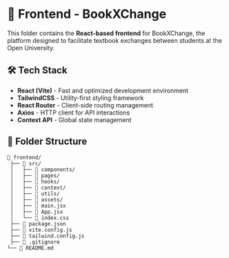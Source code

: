 # 📂 Frontend - BookXChange

This folder contains the **React-based frontend** for BookXChange, the platform designed to facilitate textbook exchanges between students at the Open University.

## 🛠️ Tech Stack
- **React (Vite)** - Fast and optimized development environment
- **TailwindCSS** - Utility-first styling framework
- **React Router** - Client-side routing management
- **Axios** - HTTP client for API interactions
- **Context API** - Global state management

## 📂 Folder Structure
```
📁 frontend/
 ├── 📁 src/               
 │   ├── 📁 components/      
 │   ├── 📁 pages/        
 │   ├── 📁 hooks/            
 │   ├── 📁 context/          
 │   ├── 📁 utils/            
 │   ├── 📁 assets/          
 │   ├── 📄 main.jsx          
 │   ├── 📄 App.jsx           
 │   └── 📄 index.css         
 ├── 📄 package.json         
 ├── 📄 vite.config.js       
 ├── 📄 tailwind.config.js   
 ├── 📄 .gitignore           
└── 📄 README.md            
```
